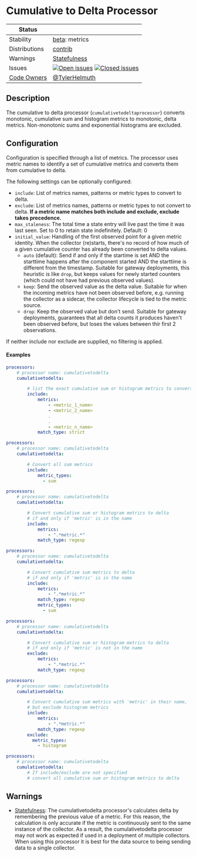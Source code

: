 # Cumulative to Delta Processor
<!-- status autogenerated section -->
| Status        |           |
| ------------- |-----------|
| Stability     | [beta]: metrics   |
| Distributions | [contrib] |
| Warnings      | [Statefulness](#warnings) |
| Issues        | [![Open issues](https://img.shields.io/github/issues-search/open-telemetry/opentelemetry-collector-contrib?query=is%3Aissue%20is%3Aopen%20label%3Aprocessor%2Fcumulativetodelta%20&label=open&color=orange&logo=opentelemetry)](https://github.com/open-telemetry/opentelemetry-collector-contrib/issues?q=is%3Aopen+is%3Aissue+label%3Aprocessor%2Fcumulativetodelta) [![Closed issues](https://img.shields.io/github/issues-search/open-telemetry/opentelemetry-collector-contrib?query=is%3Aissue%20is%3Aclosed%20label%3Aprocessor%2Fcumulativetodelta%20&label=closed&color=blue&logo=opentelemetry)](https://github.com/open-telemetry/opentelemetry-collector-contrib/issues?q=is%3Aclosed+is%3Aissue+label%3Aprocessor%2Fcumulativetodelta) |
| [Code Owners](https://github.com/open-telemetry/opentelemetry-collector-contrib/blob/main/CONTRIBUTING.md#becoming-a-code-owner)    | [@TylerHelmuth](https://www.github.com/TylerHelmuth) |

[beta]: https://github.com/open-telemetry/opentelemetry-collector#beta
[contrib]: https://github.com/open-telemetry/opentelemetry-collector-releases/tree/main/distributions/otelcol-contrib
<!-- end autogenerated section -->

## Description

The cumulative to delta processor (`cumulativetodeltaprocessor`) converts monotonic, cumulative sum and histogram metrics to monotonic, delta metrics. Non-monotonic sums and exponential histograms are excluded.

## Configuration

Configuration is specified through a list of metrics. The processor uses metric names to identify a set of cumulative metrics and converts them from cumulative to delta.

The following settings can be optionally configured:

- `include`: List of metrics names, patterns or metric types to convert to delta.
- `exclude`: List of metrics names, patterns or metric types to not convert to delta.  **If a metric name matches both include and exclude, exclude takes precedence.**
- `max_staleness`: The total time a state entry will live past the time it was last seen. Set to 0 to retain state indefinitely. Default: 0
- `initial_value`: Handling of the first observed point for a given metric identity.
  When the collector (re)starts, there's no record of how much of a given cumulative counter has already been converted to delta values.
  - `auto` (default): Send if and only if the startime is set AND the starttime happens after the component started AND the starttime is different from the timestamp.
    Suitable for gateway deployments, this heuristic is like `drop`, but keeps values for newly started counters (which could not have had previous observed values).
  - `keep`: Send the observed value as the delta value.
    Suitable for when the incoming metrics have not been observed before,
    e.g. running the collector as a sidecar, the collector lifecycle is tied to the metric source.
  - `drop`: Keep the observed value but don't send.
    Suitable for gateway deployments, guarantees that all delta counts it produces haven't been observed before, but loses the values between thir first 2 observations.

If neither include nor exclude are supplied, no filtering is applied.

#### Examples

```yaml
processors:
    # processor name: cumulativetodelta
    cumulativetodelta:

        # list the exact cumulative sum or histogram metrics to convert to delta
        include:
            metrics:
                - <metric_1_name>
                - <metric_2_name>
                .
                .
                - <metric_n_name>
            match_type: strict
```

```yaml
processors:
    # processor name: cumulativetodelta
    cumulativetodelta:

        # Convert all sum metrics
        include:
            metric_types:
              - sum
```

```yaml
processors:
    # processor name: cumulativetodelta
    cumulativetodelta:

        # Convert cumulative sum or histogram metrics to delta
        # if and only if 'metric' is in the name
        include:
            metrics:
                - ".*metric.*"
            match_type: regexp
```

```yaml
processors:
    # processor name: cumulativetodelta
    cumulativetodelta:

        # Convert cumulative sum metrics to delta
        # if and only if 'metric' is in the name
        include:
            metrics:
                - ".*metric.*"
            match_type: regexp
            metric_types:
              - sum
```

```yaml
processors:
    # processor name: cumulativetodelta
    cumulativetodelta:

        # Convert cumulative sum or histogram metrics to delta
        # if and only if 'metric' is not in the name
        exclude:
            metrics:
                - ".*metric.*"
            match_type: regexp
```

```yaml
processors:
    # processor name: cumulativetodelta
    cumulativetodelta:

        # Convert cumulative sum metrics with 'metric' in their name,
        # but exclude histogram metrics
        include:
            metrics:
                - ".*metric.*"
            match_type: regexp
        exclude:
          metric_types:
            - histogram
```

```yaml
processors:
    # processor name: cumulativetodelta
    cumulativetodelta:
        # If include/exclude are not specified
        # convert all cumulative sum or histogram metrics to delta
```

## Warnings

- [Statefulness](https://github.com/open-telemetry/opentelemetry-collector/blob/main/docs/standard-warnings.md#statefulness): The cumulativetodelta processor's calculates delta by remembering the previous value of a metric.  For this reason, the calculation is only accurate if the metric is continuously sent to the same instance of the collector.  As a result, the cumulativetodelta processor may not work as expected if used in a deployment of multiple collectors.  When using this processor it is best for the data source to being sending data to a single collector.


[beta]: https://github.com/open-telemetry/opentelemetry-collector#beta
[contrib]: https://github.com/open-telemetry/opentelemetry-collector-releases/tree/main/distributions/otelcol-contrib
